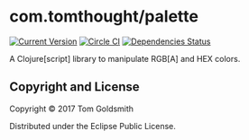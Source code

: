 # com.tomthought/palette

[![Current Version](https://img.shields.io/clojars/v/palette.svg)](https://clojars.org/palette)
[![Circle CI](https://circleci.com/gh/tomthought/palette.svg?style=shield)](https://circleci.com/gh/tomthought/palette)
[![Dependencies Status](https://jarkeeper.com/tomthought/palette/status.svg)](https://jarkeeper.com/tomthought/palette)

A Clojure[script] library to manipulate RGB[A] and HEX colors.

## Copyright and License

Copyright © 2017 Tom Goldsmith

Distributed under the Eclipse Public License.

